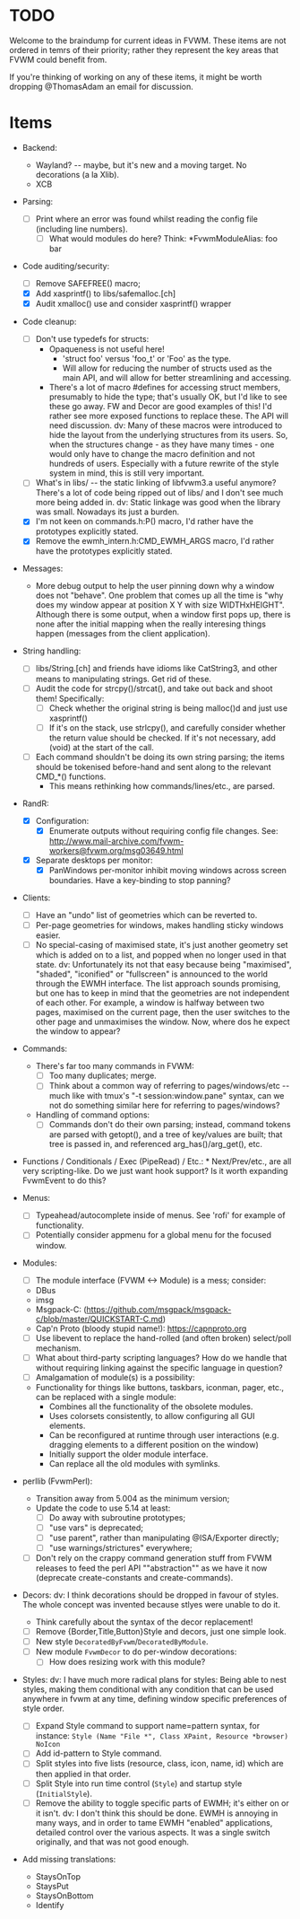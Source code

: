 TODO
====

Welcome to the braindump for current ideas in FVWM.  These items are not
ordered in temrs of their priority; rather they represent the key areas that
FVWM could benefit from.

If you're thinking of working on any of these items, it might be worth
dropping @ThomasAdam an email for discussion.

Items
=====

* Backend:
	* Wayland? -- maybe, but it's new and a moving target.  No decorations (a
	  la Xlib).
	* XCB

* Parsing:
    * [ ] Print where an error was found whilst reading the config file
      (including line numbers).
        * [ ] What would modules do here?  Think:  *FvwmModuleAlias: foo bar

* Code auditing/security:
    * [ ] Remove SAFEFREE() macro;
    * [x] Add xasprintf() to libs/safemalloc.[ch]
    * [x] Audit xmalloc() use and consider xasprintf() wrapper

* Code cleanup:
    * [ ] Don't use typedefs for structs:
        * Opaqueness is not useful here!
            * 'struct foo' versus 'foo_t' or 'Foo' as the type.
            * Will allow for reducing the number of structs used as the main
              API, and will allow for better streamlining and accessing.
        * There's a lot of macro #defines for accessing struct members,
          presumably to hide the type; that's usually OK, but I'd like to
          see these go away.  FW and Decor are good examples of this!  I'd
          rather see more exposed functions to replace these.  The API will
          need discussion.
          dv: Many of these macros were introduced to hide the layout from the
              underlying structures from its users.  So, when the structures
              change - as they have many times - one would only have to change
              the macro definition and not hundreds of users.  Especially with
              a future rewrite of the style system in mind, this is still very
              important.
    * [ ] What's in libs/ -- the static linking of libfvwm3.a useful anymore?
      There's a lot of code being ripped out of libs/ and I don't see much
      more being added in.
      dv: Static linkage was good when the library was small.  Nowadays its
          just a burden.
    * [X] I'm not keen on commands.h:P() macro, I'd rather have the prototypes
      explicitly stated.
    * [X] Remove the ewmh_intern.h:CMD_EWMH_ARGS macro, I'd rather have the
      prototypes explicitly stated.

* Messages:
    * More debug output to help the user pinning down why a window does not
      "behave".  One problem that comes up all the time is "why does my window
      appear at position X Y with size WIDTHxHEIGHT".  Although there is some
      output, when a window first pops up, there is none after the initial
      mapping when the really interesing things happen (messages from the client
      application).

* String handling:
    * [ ] libs/String.[ch] and friends have idioms like CatString3, and
      other means to manipulating strings.  Get rid of these.
    * [ ]  Audit the code for strcpy()/strcat(), and take out back and shoot
      them!  Specifically:
        * [ ] Check whether the original string is being malloc()d and just use
          xasprintf()
        * [ ]  If it's on the stack, use strlcpy(), and carefully consider
          whether the return value should be checked.  If it's not
          necessary, add (void) at the start of the call.
    * [ ]  Each command shouldn't be doing its own string parsing; the items
      should be tokenised before-hand and sent along to the relevant CMD_*()
      functions.
        - This means rethinking how commands/lines/etc., are parsed.

* RandR:
    * [x] Configuration:
        * [x] Enumerate outputs without requiring config file changes.  See:
            http://www.mail-archive.com/fvwm-workers@fvwm.org/msg03649.html
    * [X] Separate desktops per monitor:
	    * [X] PanWindows per-monitor inhibit moving windows across screen
	      boundaries.  Have a key-binding to stop panning?

* Clients:
    * [ ] Have an "undo" list of geometries which can be reverted to.
    * [ ] Per-page geometries for windows, makes handling sticky windows easier.
    * [ ] No special-casing of maximised state, it's just another geometry set
      which is added on to a list, and popped when no longer used in that
      state.
      dv: Unfortunately its not that easy because being "maximised", "shaded",
          "iconified" or "fullscreen" is announced to the world through the EWMH
          interface.  The list approach sounds promising, but one has to keep in
          mind that the geometries are not independent of each other.   For
          example, a window is halfway between two pages, maximised on the
          current page, then the user switches to the other page and
          unmaximises the window.  Now, where dos he expect the window to
          appear?

* Commands:
    * There's far too many commands in FVWM:
        * [ ] Too many duplicates; merge.
        * [ ] Think about a common way of referring to pages/windows/etc -- much
          like with tmux's "-t session:window.pane" syntax, can we not do
          something similar here for referring to pages/windows?
	* Handling of command options:
		* [ ] Commands don't do their own parsing; instead, command
		tokens are parsed with getopt(), and a tree of key/values are
		built; that tree is passed in, and referenced
		arg_has()/arg_get(), etc.

* Functions / Conditionals / Exec (PipeRead) / Etc.:
        * Next/Prev/etc., are all very scripting-like.  Do we just want hook
          support?  Is it worth expanding FvwmEvent to do this?

* Menus:
	* [ ] Typeahead/autocomplete inside of menus.  See 'rofi' for example of
	  functionality.
	* [ ] Potentially consider appmenu for a global menu for the focused
	  window.

* Modules:
    * [ ] The module interface (FVWM <-> Module) is a mess; consider:
	* DBus
	* imsg
	* Msgpack-C:
	  (https://github.com/msgpack/msgpack-c/blob/master/QUICKSTART-C.md)
	* Cap'n Proto (bloody stupid name!): https://capnproto.org
    * [ ] Use libevent to replace the hand-rolled (and often broken) select/poll
	  mechanism.
    * [ ] What about third-party scripting languages?  How do we handle that
      without requiring linking against the specific language in question?
    * [ ] Amalgamation of module(s) is a possibility:
	* Functionality for things like buttons, taskbars, iconman, pager,
	  etc., can be replaced with a single module:
		* Combines all the functionality of the obsolete modules.
		* Uses colorsets consistently, to allow configuring all GUI
		  elements.
		* Can be reconfigured at runtime through user interactions (e.g.
		  dragging elements to a different position on the window)
		* Initially support the older module interface.
		* Can replace all the old modules with symlinks.

* perllib (FvwmPerl):
	* Transition away from 5.004 as the minimum version;
	* Update the code to use 5.14 at least:
        - [ ] Do away with subroutine prototypes;
        - [ ] "use vars" is deprecated;
        - [ ] "use parent", rather than manipulating @ISA/Exporter directly;
        - [ ] "use warnings/strictures" everywhere;
	* [ ] Don't rely on the crappy command generation stuff from FVWM releases to feed
	  the perl API ""abstraction"" as we have it now (deprecate create-constants
	  and create-commands).

* Decors:
        dv: I think decorations should be dropped in favour of styles.  The
            whole concept was invented because stlyes were unable to do it.
	* Think carefully about the syntax of the decor replacement!
	* [ ] Remove {Border,Title,Button}Style and decors, just one simple look.
	* [ ] New style `DecoratedByFvwm`/`DecoratedByModule`.
	* [ ] New module `FvwmDecor` to do per-window decorations:
		* [ ] How does resizing work with this module?

* Styles:
        dv: I have much more radical plans for styles:  Being able to nest
            styles, making them conditional with any condition that can be used
            anywhere in fvwm at any time, defining window specific preferences
            of style order.
	* [ ] Expand Style command to support name=pattern syntax, for instance:
	  `Style (Name "File *", Class XPaint, Resource *browser) NoIcon`
	* [ ] Add id-pattern to Style command.
	* [ ] Split styles into five lists (resource, class, icon, name, id) which are
	  then applied in that order.
	* [ ] Split Style into run time control (`Style`) and startup style
	  (`InitialStyle`).
	* [ ] Remove the ability to toggle specific parts of EWMH; it's either on
	  or it isn't.
          dv: I don't think this should be done.  EWMH is annoying in many ways,
              and in order to tame EWMH "enabled" applications, detailed
              control over the various aspects.  It was a single switch
              originally, and that was not good enough.

* Add missing translations:
	- StaysOnTop
	- StaysPut
	- StaysOnBottom
	- Identify